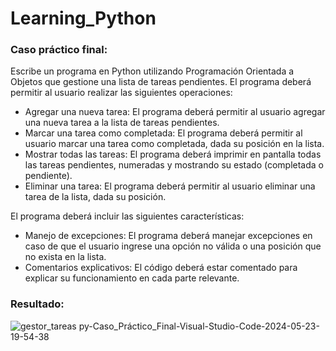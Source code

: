# Learning_Python
### Caso práctico final:

Escribe un programa en Python utilizando Programación Orientada a Objetos que gestione una lista de tareas pendientes. El programa deberá permitir al usuario realizar las siguientes operaciones:
- Agregar una nueva tarea: El programa deberá permitir al usuario agregar una nueva tarea a la lista de tareas pendientes.
- Marcar una tarea como completada: El programa deberá permitir al usuario marcar una tarea como completada, dada su posición en la lista.
- Mostrar todas las tareas: El programa deberá imprimir en pantalla todas las tareas pendientes, numeradas y mostrando su estado (completada o pendiente).
- Eliminar una tarea: El programa deberá permitir al usuario eliminar una tarea de la lista, dada su posición.

El programa deberá incluir las siguientes características:
- Manejo de excepciones: El programa deberá manejar excepciones en caso de que el usuario ingrese una opción no válida o una posición que no exista en la lista.
- Comentarios explicativos: El código deberá estar comentado para explicar su funcionamiento en cada parte relevante.

### Resultado:

![gestor_tareas py-Caso_Práctico_Final-Visual-Studio-Code-2024-05-23-19-54-38](https://github.com/EvaMLopez/Learning_Python/assets/146746288/95e3bc86-57a8-45e0-8f3d-a5dfaa367667)
